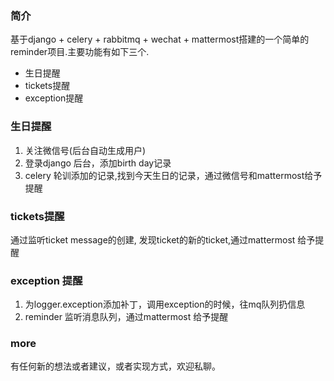 ### 简介
基于django + celery + rabbitmq + wechat + mattermost搭建的一个简单的reminder项目.主要功能有如下三个.
- 生日提醒
- tickets提醒
- exception提醒

### 生日提醒
1. 关注微信号(后台自动生成用户)
2. 登录django 后台，添加birth day记录
3. celery 轮训添加的记录,找到今天生日的记录，通过微信号和mattermost给予提醒


### tickets提醒
通过监听ticket message的创建, 发现ticket的新的ticket,通过mattermost 给予提醒


### exception 提醒
1. 为logger.exception添加补丁，调用exception的时候，往mq队列扔信息
2. reminder 监听消息队列，通过mattermost 给予提醒


### more
有任何新的想法或者建议，或者实现方式，欢迎私聊。

